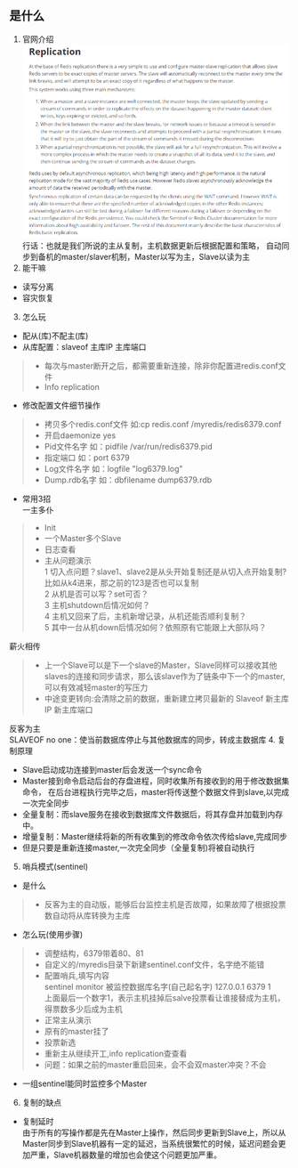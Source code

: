 
## 是什么
1. 官网介绍
![](/img/redis-replication/redis-replication-intro.png)
行话：也就是我们所说的主从复制，主机数据更新后根据配置和策略，
自动同步到备机的master/slaver机制，Master以写为主，Slave以读为主
2. 能干嘛
- 读写分离
- 容灾恢复
3. 怎么玩
- 配从(库)不配主(库)
- 从库配置：slaveof 主库IP 主库端口
> - 每次与master断开之后，都需要重新连接，除非你配置进redis.conf文件
> - Info replication
- 修改配置文件细节操作<br>
> - 拷贝多个redis.conf文件 如:cp redis.conf /myredis/redis6379.conf
> - 开启daemonize yes
> - Pid文件名字 如：pidfile /var/run/redis6379.pid
> - 指定端口  如：port 6379 
> - Log文件名字  如：logfile "log6379.log"
> - Dump.rdb名字 如：dbfilename dump6379.rdb
- 常用3招<br>
一主多仆
> - Init<br>
> - 一个Master多个Slave<br>
> - 日志查看<br>
> - 主从问题演示<br>
1 切入点问题？slave1、slave2是从头开始复制还是从切入点开始复制?比如从k4进来，那之前的123是否也可以复制<br>
2 从机是否可以写？set可否？<br>
3 主机shutdown后情况如何？<br>
4 主机又回来了后，主机新增记录，从机还能否顺利复制？<br>
5 其中一台从机down后情况如何？依照原有它能跟上大部队吗？

薪火相传
> - 上一个Slave可以是下一个slave的Master，Slave同样可以接收其他
slaves的连接和同步请求，那么该slave作为了链条中下一个的master,
可以有效减轻master的写压力
> - 中途变更转向:会清除之前的数据，重新建立拷贝最新的
Slaveof 新主库IP 新主库端口

反客为主<br>
SLAVEOF no one：使当前数据库停止与其他数据库的同步，转成主数据库
4. 复制原理
- Slave启动成功连接到master后会发送一个sync命令
- Master接到命令启动后台的存盘进程，同时收集所有接收到的用于修改数据集命令，
在后台进程执行完毕之后，master将传送整个数据文件到slave,以完成一次完全同步
- 全量复制：而slave服务在接收到数据库文件数据后，将其存盘并加载到内存中。
- 增量复制：Master继续将新的所有收集到的修改命令依次传给slave,完成同步
- 但是只要是重新连接master,一次完全同步（全量复制)将被自动执行
5. 哨兵模式(sentinel)
- 是什么
> - 反客为主的自动版，能够后台监控主机是否故障，如果故障了根据投票数自动将从库转换为主库
- 怎么玩(使用步骤)
> - 调整结构，6379带着80、81
> - 自定义的/myredis目录下新建sentinel.conf文件，名字绝不能错
> - 配置哨兵,填写内容<br>
sentinel monitor 被监控数据库名字(自己起名字) 127.0.0.1 6379 1<br>
 上面最后一个数字1，表示主机挂掉后salve投票看让谁接替成为主机，得票数多少后成为主机
> - 正常主从演示
> - 原有的master挂了
> - 投票新选
> - 重新主从继续开工,info replication查查看
> - 问题：如果之前的master重启回来，会不会双master冲突？不会
- 一组sentinel能同时监控多个Master
6. 复制的缺点
- 复制延时<br>
由于所有的写操作都是先在Master上操作，然后同步更新到Slave上，所以从Master同步到Slave机器有一定的延迟，当系统很繁忙的时候，延迟问题会更加严重，Slave机器数量的增加也会使这个问题更加严重。
